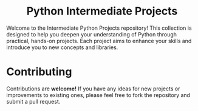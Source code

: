 <h1 align="center">Python Intermediate Projects</h1>

Welcome to the Intermediate Python Projects repository! This collection is designed to help you deepen your understanding of Python through practical, hands-on projects. Each project aims to enhance your skills and introduce you to new concepts and libraries.

# Contributing

Contributions are **welcome!** If you have any ideas for new projects or improvements to existing ones, please feel free to fork the repository and submit a pull request.
